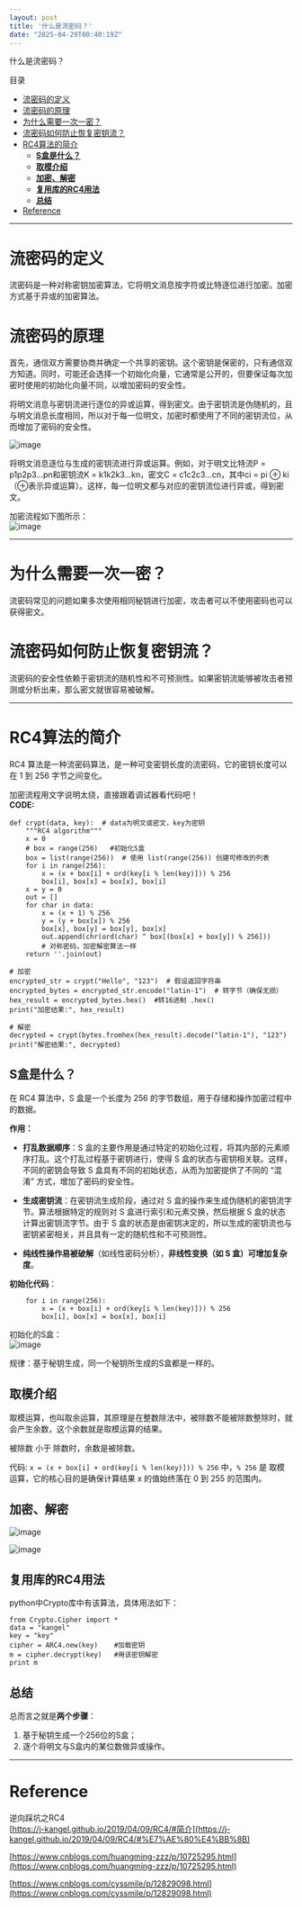 ```yaml
---
layout: post
title: '什么是流密码？'
date: "2025-04-29T00:40:19Z"
---
```

什么是流密码？

目录

*   [流密码的定义](#流密码的定义)
*   [流密码的原理](#流密码的原理)
*   [为什么需要一次一密？](#为什么需要一次一密)
*   [流密码如何防止恢复密钥流？](#流密码如何防止恢复密钥流)
*   [RC4算法的简介](#rc4算法的简介)
    *   [**S盒是什么？**](#s盒是什么)
    *   [**取模介绍**](#取模介绍)
    *   [**加密、解密**](#加密解密)
    *   [**复用库的RC4用法**](#复用库的rc4用法)
    *   [**总结**](#总结)
*   [Reference](#reference)

* * *

流密码的定义
======

流密码是一种对称密钥加密算法，它将明文消息按字符或比特逐位进行加密。加密方式基于异或的加密算法。

流密码的原理
======

首先，通信双方需要协商并确定一个共享的密钥。这个密钥是保密的，只有通信双方知道。同时，可能还会选择一个初始化向量，它通常是公开的，但要保证每次加密时使用的初始化向量不同，以增加密码的安全性。

将明文消息与密钥流进行逐位的异或运算，得到密文。由于密钥流是伪随机的，且与明文消息长度相同，所以对于每一位明文，加密时都使用了不同的密钥流位，从而增加了密码的安全性。

![image](https://img2024.cnblogs.com/blog/1552062/202504/1552062-20250424180215910-389445293.png)

将明文消息逐位与生成的密钥流进行异或运算。例如，对于明文比特流P = p1p2p3...pn和密钥流K = k1k2k3...kn，密文C = c1c2c3...cn，其中ci = pi ⊕ ki（⊕表示异或运算）。这样，每一位明文都与对应的密钥流位进行异或，得到密文。

加密流程如下图所示：  
![image](https://img2024.cnblogs.com/blog/1552062/202504/1552062-20250424180236250-1239228807.png)

* * *

为什么需要一次一密？
==========

流密码常见的问题如果多次使用相同秘钥进行加密，攻击者可以不使用密码也可以获得密文。

流密码如何防止恢复密钥流？
=============

流密码的安全性依赖于密钥流的随机性和不可预测性。如果密钥流能够被攻击者预测或分析出来，那么密文就很容易被破解。

* * *

RC4算法的简介
========

RC4 算法是一种流密码算法，是一种可变密钥长度的流密码，它的密钥长度可以在 1 到 256 字节之间变化。

加密流程用文字说明太绕，直接跟着调试器看代码吧！  
**CODE:**

    def crypt(data, key):  # data为明文或密文，key为密钥
        """RC4 algorithm"""
        x = 0
        # box = range(256)   #初始化S盒
        box = list(range(256))  # 使用 list(range(256)) 创建可修改的列表
        for i in range(256):
            x = (x + box[i] + ord(key[i % len(key)])) % 256
            box[i], box[x] = box[x], box[i]
        x = y = 0
        out = []
        for char in data:
            x = (x + 1) % 256
            y = (y + box[x]) % 256
            box[x], box[y] = box[y], box[x]
            out.append(chr(ord(char) ^ box[(box[x] + box[y]) % 256]))
            # 对称密码，加密解密算法一样
        return ''.join(out)
    
    # 加密
    encrypted_str = crypt("Hello", "123")  # 假设返回字符串
    encrypted_bytes = encrypted_str.encode("latin-1")  # 转字节（确保无损）
    hex_result = encrypted_bytes.hex()  #转16进制 .hex()
    print("加密结果:", hex_result)
    
    # 解密
    decrypted = crypt(bytes.fromhex(hex_result).decode("latin-1"), "123")
    print("解密结果:", decrypted)
    
    

**S盒是什么？**
----------

在 RC4 算法中，S 盒是一个长度为 256 的字节数组，用于存储和操作加密过程中的数据。

**作用：**

*   **打乱数据顺序**：S 盒的主要作用是通过特定的初始化过程，将其内部的元素顺序打乱。这个打乱过程基于密钥进行，使得 S 盒的状态与密钥相关联。这样，不同的密钥会导致 S 盒具有不同的初始状态，从而为加密提供了不同的 “混淆” 方式，增加了密码的安全性。
    
*   **生成密钥流**：在密钥流生成阶段，通过对 S 盒的操作来生成伪随机的密钥流字节。算法根据特定的规则对 S 盒进行索引和元素交换，然后根据 S 盒的状态计算出密钥流字节。由于 S 盒的状态是由密钥决定的，所以生成的密钥流也与密钥紧密相关，并且具有一定的随机性和不可预测性。
    
*   **纯线性操作易被破解**（如线性密码分析），**非线性变换（如 S 盒）可增加复杂度**。
    

**初始化代码**：

        for i in range(256):
            x = (x + box[i] + ord(key[i % len(key)])) % 256
            box[i], box[x] = box[x], box[i]
    

初始化的S盒：  
![image](https://img2024.cnblogs.com/blog/1552062/202504/1552062-20250428155535537-1961684889.png)

规律：基于秘钥生成，同一个秘钥所生成的S盒都是一样的。

**取模介绍**
--------

取模运算，也叫取余运算，其原理是在整数除法中，被除数不能被除数整除时，就会产生余数，这个余数就是取模运算的结果。

被除数 小于 除数时，余数是被除数。

代码: `x = (x + box[i] + ord(key[i % len(key)])) % 256` 中，`% 256` 是 取模运算，它的核心目的是确保计算结果 x 的值始终落在 0 到 255 的范围内。

**加密、解密**
---------

![image](https://img2024.cnblogs.com/blog/1552062/202504/1552062-20250428162233595-1234391662.png)

![image](https://img2024.cnblogs.com/blog/1552062/202504/1552062-20250428162939106-58257825.png)

**复用库的RC4用法**
-------------

python中Crypto库中有该算法，具体用法如下：

    from Crypto.Cipher import *
    data = "kangel"
    key = "key"
    cipher = ARC4.new(key)    #加载密钥
    m = cipher.decrypt(key)   #用该密钥解密
    print m
    

**总结**
------

总而言之就是**两个步骤**：

1.  基于秘钥生成一个256位的S盒；
2.  逐个将明文与S盒内的某位数做异或操作。

* * *

Reference
=========

逆向踩坑之RC4  
[https://j-kangel.github.io/2019/04/09/RC4/#简介](https://j-kangel.github.io/2019/04/09/RC4/#%E7%AE%80%E4%BB%8B)

[https://www.cnblogs.com/huangming-zzz/p/10725295.html](https://www.cnblogs.com/huangming-zzz/p/10725295.html)

[https://www.cnblogs.com/cyssmile/p/12829098.html](https://www.cnblogs.com/cyssmile/p/12829098.html)